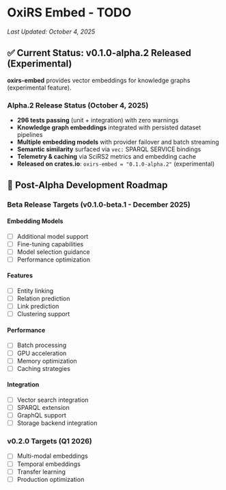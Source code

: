 # OxiRS Embed - TODO

*Last Updated: October 4, 2025*

## ✅ Current Status: v0.1.0-alpha.2 Released (Experimental)

**oxirs-embed** provides vector embeddings for knowledge graphs (experimental feature).

### Alpha.2 Release Status (October 4, 2025)
- **296 tests passing** (unit + integration) with zero warnings
- **Knowledge graph embeddings** integrated with persisted dataset pipelines
- **Multiple embedding models** with provider failover and batch streaming
- **Semantic similarity** surfaced via `vec:` SPARQL SERVICE bindings
- **Telemetry & caching** via SciRS2 metrics and embedding cache
- **Released on crates.io**: `oxirs-embed = "0.1.0-alpha.2"` (experimental)

## 🎯 Post-Alpha Development Roadmap

### Beta Release Targets (v0.1.0-beta.1 - December 2025)

#### Embedding Models
- [ ] Additional model support
- [ ] Fine-tuning capabilities
- [ ] Model selection guidance
- [ ] Performance optimization

#### Features
- [ ] Entity linking
- [ ] Relation prediction
- [ ] Link prediction
- [ ] Clustering support

#### Performance
- [ ] Batch processing
- [ ] GPU acceleration
- [ ] Memory optimization
- [ ] Caching strategies

#### Integration
- [ ] Vector search integration
- [ ] SPARQL extension
- [ ] GraphQL support
- [ ] Storage backend integration

### v0.2.0 Targets (Q1 2026)
- [ ] Multi-modal embeddings
- [ ] Temporal embeddings
- [ ] Transfer learning
- [ ] Production optimization